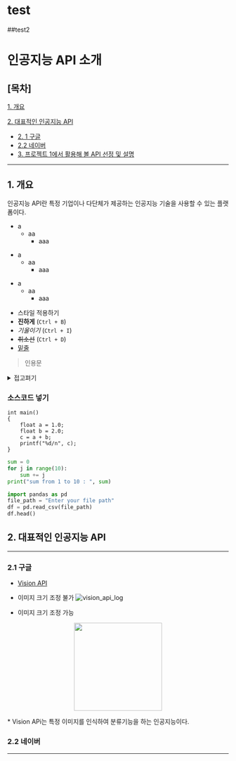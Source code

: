 # test
##test2
# 인공지능 API 소개
## [목차]

[1. 개요](#1-개요)

[2. 대표적인 인공지능 API](#2-대표적인-인공지능-api)
- [2. 1 구글](#21-구글)
- [2.2 네이버](#22-네이버)
- [3. 프로젝트 1에서 활용해 볼 API 선정 및 설명]()
* * *
## 1. 개요
인공지능 API란 특정 기업이나 다단체가 제공하는 인공지능 기술을 사용할 수 있는 플랫폼이다.

* a
    * aa
      * aaa

- a
    * aa
      * aaa

+ a
    * aa
      * aaa

* 스타일 적용하기
* **진하게** (`Ctrl + B`)
* *기울이기* (`Ctrl + I`)
* <s>취소선</s> (`Ctrl + D`) 
* <u>밑줄</u> 

> 인용문

<details><summary>접고펴기
</summary>
내용작성하기
</details>

### 소스코드 넣기
```
int main()
{
    float a = 1.0;
    float b = 2.0;
    c = a + b;
    printf("%d/n", c);
}    
```
```python
sum = 0
for j in range(10):
    sum += j
print("sum from 1 to 10 : ", sum)
```
```python
import pandas as pd
file_path = "Enter your file path"
df = pd.read_csv(file_path)
df.head()
```

## 2. 대표적인 인공지능 API
* * *
### 2.1 구글
* [Vision API](https://cloud.google.com/vision?utm_source=google&utm_medium=cpc&utm_campaign=japac-KR-all-en-dr-SKWS-all-mv-trial-PHR-dr-1605216&utm_content=text-ad-none-none-DEV_c-CRE_631195094340-ADGP_Hybrid%20%7C%20SKWS%20-%20BRO%20%7C%20Txt%20~%20AI%20&%20ML_Vision%20AI_vision%20api_main-KWID_43700076507819374-kwd-151378238671&userloc_1009875-network_g&utm_term=KW_vision%20api&gclid=EAIaIQobChMI2L3SlrGSgQMVNc8WBR0Q-AqVEAAYASAAEgI5dvD_BwE&gclsrc=aw.ds&hl=ko)
* 이미지 크기 조정 불가
![vision_api_log](./다운로드.png)

* 이미지 크기 조정 가능
<p align="center">
<img src="다운로드.png" width="200"/>
</p>
  * Vision APi는 특정 이미지를 인식하여 분류기능을 하는 인공지능이다.
  
### 2.2 네이버

* * *
                    

